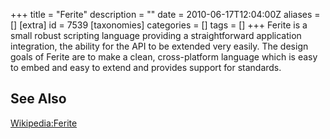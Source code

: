 +++
title = "Ferite"
description = ""
date = 2010-06-17T12:04:00Z
aliases = []
[extra]
id = 7539
[taxonomies]
categories = []
tags = []
+++
Ferite is a small robust scripting language providing a straightforward application integration, the ability for the API to be extended very easily. The design goals of Ferite are to make a clean, cross-platform language which is easy to embed and easy to extend and provides support for standards.

## See Also
[Wikipedia:Ferite](https://en.wikipedia.org/wiki/Ferite)
